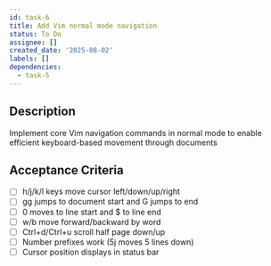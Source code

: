 ```yaml
---
id: task-6
title: Add Vim normal mode navigation
status: To Do
assignee: []
created_date: '2025-08-02'
labels: []
dependencies:
  - task-5
---
```


## Description

Implement core Vim navigation commands in normal mode to enable efficient keyboard-based movement through documents

## Acceptance Criteria

- [ ] h/j/k/l keys move cursor left/down/up/right
- [ ] gg jumps to document start and G jumps to end
- [ ] 0 moves to line start and $ to line end
- [ ] w/b move forward/backward by word
- [ ] Ctrl+d/Ctrl+u scroll half page down/up
- [ ] Number prefixes work (5j moves 5 lines down)
- [ ] Cursor position displays in status bar
